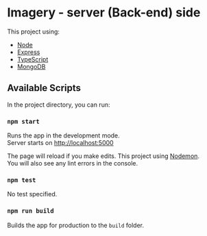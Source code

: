 # Imagery - server (Back-end) side

This project using:
- [Node](https://nodejs.org/en)
- [Express](https://expressjs.com/)
- [TypeScript](https://www.typescriptlang.org/)
- [MongoDB](https://www.mongodb.com/)

## Available Scripts

In the project directory, you can run:

### `npm start`

Runs the app in the development mode.<br />
Server starts on [http://localhost:5000](http://localhost:5000)

The page will reload if you make edits. This project using [Nodemon](https://nodemon.io/).<br />
You will also see any lint errors in the console.

### `npm test`

No test specified.

### `npm run build`

Builds the app for production to the `build` folder.<br />
